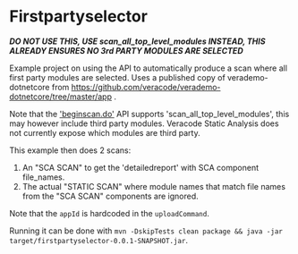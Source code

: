 Firstpartyselector
==================

***DO NOT USE THIS, USE scan_all_top_level_modules INSTEAD, THIS ALREADY ENSURES NO 3rd PARTY MODULES ARE SELECTED***

Example project on using the API to automatically produce a scan where all first party modules are selected.
Uses a published copy of verademo-dotnetcore from https://github.com/veracode/verademo-dotnetcore/tree/master/app .

Note that the ['beginscan.do'](https://docs.veracode.com/r/r_beginscan) API supports 'scan_all_top_level_modules',
this may however include third party modules. Veracode Static Analysis does not currently expose which modules
are third party.

This example then does 2 scans:
1. An "SCA SCAN" to get the 'detailedreport' with SCA component file_names.
2. The actual "STATIC SCAN" where module names that match file names from the "SCA SCAN" components are ignored.

Note that the ``appId`` is hardcoded in the ```uploadCommand```.

Running it can be done with ```mvn -DskipTests clean package && java -jar target/firstpartyselector-0.0.1-SNAPSHOT.jar```.
